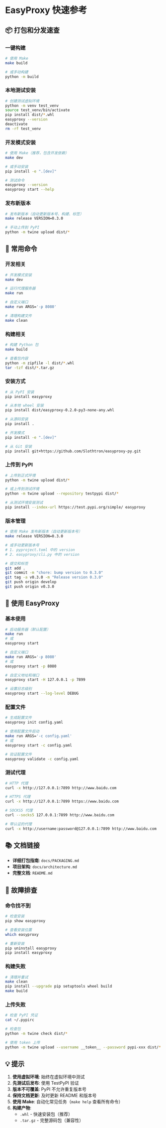 # EasyProxy 快速参考

## 📦 打包和分发速查

### 一键构建

```bash
# 使用 Make
make build

# 或手动构建
python -m build
```

### 本地测试安装

```bash
# 创建测试虚拟环境
python -m venv test_venv
source test_venv/bin/activate
pip install dist/*.whl
easyproxy --version
deactivate
rm -rf test_venv
```

### 开发模式安装

```bash
# 使用 Make（推荐，包含开发依赖）
make dev

# 或手动安装
pip install -e ".[dev]"

# 测试命令
easyproxy --version
easyproxy start --help
```

### 发布新版本

```bash
# 发布新版本（自动更新版本号、构建、标签）
make release VERSION=0.3.0

# 手动上传到 PyPI
python -m twine upload dist/*
```

## 🚀 常用命令

### 开发相关

```bash
# 开发模式安装
make dev

# 运行代理服务器
make run

# 自定义端口
make run ARGS='-p 8080'

# 清理构建文件
make clean
```

### 构建相关

```bash
# 构建 Python 包
make build

# 查看包内容
python -m zipfile -l dist/*.whl
tar -tzf dist/*.tar.gz
```

### 安装方式

```bash
# 从 PyPI 安装
pip install easyproxy

# 从本地 wheel 安装
pip install dist/easyproxy-0.2.0-py3-none-any.whl

# 从源码安装
pip install .

# 开发模式
pip install -e ".[dev]"

# 从 Git 安装
pip install git+https://github.com/Slothtron/easyproxy-py.git
```

### 上传到 PyPI

```bash
# 上传到正式环境
python -m twine upload dist/*

# 或上传到测试环境
python -m twine upload --repository testpypi dist/*

# 从测试环境安装测试
pip install --index-url https://test.pypi.org/simple/ easyproxy
```

### 版本管理

```bash
# 使用 Make 发布新版本（自动更新版本号）
make release VERSION=0.3.0

# 或手动更新版本号
# 1. pyproject.toml 中的 version
# 2. easyproxy/cli.py 中的 version

# 提交和标签
git add .
git commit -m "chore: bump version to 0.3.0"
git tag -a v0.3.0 -m "Release version 0.3.0"
git push origin develop
git push origin v0.3.0
```

## 🔧 使用 EasyProxy

### 基本使用

```bash
# 启动服务器（默认配置）
make run
# 或
easyproxy start

# 自定义端口
make run ARGS='-p 8080'
# 或
easyproxy start -p 8080

# 自定义地址和端口
easyproxy start -H 127.0.0.1 -p 7899

# 设置日志级别
easyproxy start --log-level DEBUG
```

### 配置文件

```bash
# 生成配置文件
easyproxy init config.yaml

# 使用配置文件启动
make run ARGS='-c config.yaml'
# 或
easyproxy start -c config.yaml

# 验证配置文件
easyproxy validate -c config.yaml
```

### 测试代理

```bash
# HTTP 代理
curl -x http://127.0.0.1:7899 http://www.baidu.com

# HTTPS 代理
curl -x http://127.0.0.1:7899 https://www.baidu.com

# SOCKS5 代理
curl --socks5 127.0.0.1:7899 http://www.baidu.com

# 带认证的代理
curl -x http://username:password@127.0.0.1:7899 http://www.baidu.com
```

## 📚 文档链接

- **详细打包指南**: `docs/PACKAGING.md`
- **项目架构**: `docs/architecture.md`
- **完整文档**: `README.md`

## 🐛 故障排查

### 命令找不到

```bash
# 检查安装
pip show easyproxy

# 查看安装位置
which easyproxy

# 重新安装
pip uninstall easyproxy
pip install easyproxy
```

### 构建失败

```bash
# 清理并重试
make clean
pip install --upgrade pip setuptools wheel build
make build
```

### 上传失败

```bash
# 检查 PyPI 凭证
cat ~/.pypirc

# 检查包
python -m twine check dist/*

# 使用 token 上传
python -m twine upload --username __token__ --password pypi-xxx dist/*
```

## 💡 提示

1. **使用虚拟环境**: 始终在虚拟环境中测试
2. **先测试后发布**: 使用 TestPyPI 验证
3. **版本不可覆盖**: PyPI 不允许重复版本号
4. **保持文档更新**: 及时更新 README 和版本号
5. **使用 Make**: 自动化常见任务（`make help` 查看所有命令）
6. **构建产物**: 
   - `.whl` - 快速安装包（推荐）
   - `.tar.gz` - 完整源码包（兼容性）